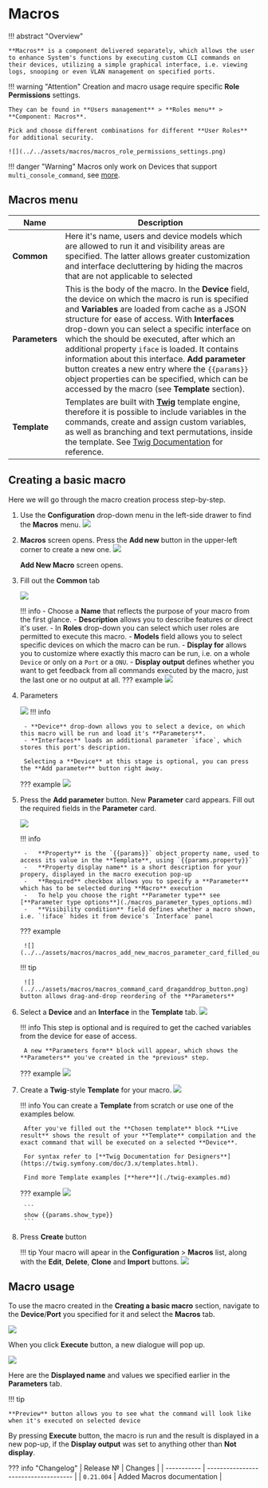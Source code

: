 # Macros

!!! abstract "Overview"
    
    **Macros** is a component delivered separately, which allows the user to enhance System's functions by executing custom CLI commands on their devices, utilizing a simple graphical interface, i.e. viewing logs, snooping or even VLAN management on specified ports.

!!! warning "Attention"
    Creation and macro usage require specific **Role Permissions** settings.

    They can be found in **Users management** > **Roles menu** > **Component: Macros**.

    Pick and choose different combinations for different **User Roles** for additional security.

    ![](../../assets/macros/macros_role_permissions_settings.png)

!!! danger "Warning"
    Macros only work on Devices that support `multi_console_command`, see [more](https://github.com/meklis/switcher-core/blob/master/docs/DEVICES.md).

## Macros menu

| Name    | Description                          |
| ----------- | ------------------------------------ |
| **Common**        | Here it's name, users and device models which are allowed to run it and visibility areas are specified. The latter allows greater customization and interface decluttering by hiding the macros that are not applicable to selected   |
| **Parameters**      | This is the body of the macro. In the **Device** field, the device on which the macro is run is specified and **Variables** are loaded from cache as a JSON structure for ease of access. With **Interfaces** drop-down you can select a specific interface on which the should be executed, after which an additional property `iface` is loaded. It contains information about this interface. **Add parameter** button creates a new entry where the `{{params}}` object properties can be specified, which can be accessed by the macro (see **Template** section).  |
| **Template**    | Templates are built with [**Twig**](https://twig.symfony.com/) template engine, therefore it is possible to include variables in the commands, create and assign custom variables, as well as branching and text permutations, inside the template. See [Twig Documentation](https://twig.symfony.com/doc/3.x/templates.html) for reference.|



## Creating a basic macro

Here we will go through the macro creation process step-by-step.

1. Use the **Configuration** drop-down menu in the left-side drawer to find the **Macros** menu. 
    ![](../../assets/macros/macros_sidebar.png)

2. **Macros** screen opens. Press the **Add new** button in the upper-left corner to create a new one.
    ![](../../assets/macros/macros_main_screen.png)
    
    **Add New Macro** screen opens.
    

3. Fill out the **Common** tab

    ![](../../assets/macros/macros_add_new_macros_common.png)

    !!! info
        - Choose a **Name** that reflects the purpose of your macro from the first glance.
        - **Description** allows you to describe features or direct it's user.
        - In **Roles** drop-down you can select which user roles are permitted to execute this macro.
        - **Models** field allows you to select specific devices on which the macro can be run.
        - **Display for** allows you to customize where exactly this macro can be run, i.e. on a whole `Device` or only on a `Port` or a `ONU`.
        - **Display output** defines whether you want to get feedback from all commands executed by the macro, just the last one or no output at all.
    ??? example
        ![](../../assets/macros/macros_add_new_macros_common_filled_out.png)

4. Parameters

    ![](../../assets/macros/macros_add_new_macros_parameters.png)
    !!! info 
        
        - **Device** drop-down allows you to select a device, on which this macro will be run and load it's **Parameters**. 
        - **Interfaces** loads an additional parameter `iface`, which stores this port's description.
        
        Selecting a **Device** at this stage is optional, you can press the **Add parameter** button right away.

    ??? example 
        ![](../../assets/macros/macros_add_new_macros_parameters_filledout.png)

5. Press the **Add parameter** button. New **Parameter** card appears. Fill out the required fields in the **Parameter** card.

    ![](../../assets/macros/macros_add_new_macros_parameter_card_empty.png)

    !!! info

        -   **Property** is the `{{params}}` object property name, used to access its value in the **Template**, using `{{params.property}}`
        -   **Property display name** is a short description for your propery, displayed in the macro execution pop-up
        -   **Required** checkbox allows you to specify a **Parameter** which has to be selected during **Macro** execution
        -   To help you choose the right **Parameter type** see [**Parameter type options**](./macros_parameter_types_options.md)
        -   **Visibility condition** field defines whether a macro shown, i.e. `!iface` hides it from device's `Interface` panel 

    ??? example
        
        ![](../../assets/macros/macros_add_new_macros_parameter_card_filled_out.png)

    !!! tip 
        
        ![](../../assets/macros/macros_command_card_draganddrop_button.png) button allows drag-and-drop reordering of the **Parameters**

6. Select a **Device** and an **Interface** in the **Template** tab.
    ![](../../assets/macros/macros_add_new_macros_template_tab_empty.png)

    !!! info
        This step is optional and is required to get the cached variables from the device for ease of access.

        A new **Parameters form** block will appear, which shows the **Parameters** you've created in the *previous* step.

    ??? example
        ![](../../assets/macros/macros_add_new_macros_template_tab_device_selected.png)

7. Create a **Twig**-style **Template** for your macro.
    ![](../../assets/macros/macros_template_block_emtpy.png)

    !!! info
        You can create a **Template** from scratch or use one of the examples below.
        
        

        After you've filled out the **Chosen template** block **Live result** shows the result of your **Template** compilation and the exact command that will be executed on a selected **Device**.

        For syntax refer to [**Twig Documentation for Designers**](https://twig.symfony.com/doc/3.x/templates.html).

        Find more Template examples [**here**](./twig-examples.md)
    ??? example
        ![](../../assets/macros/macros_add_new_macros_template_tab_filled_out.png)

        ```
        show {{params.show_type}}
        ```
    
8. Press **Create** button

    !!! tip
        Your macro will apear in the **Configuration** > **Macros** list, along with the **Edit**, **Delete**, **Clone** and **Import** buttons.
        ![](../../assets/macros/macros_macro_in_the_list.png)

## Macro usage

To use the macro created in the **Creating a basic macro** section, navigate to the **Device**/**Port** you specified for it and select the **Macros** tab.

![](../../assets/macros/macros_device_macros_tab.png)

When you click **Execute** button, a new dialogue will pop up.

![](../../assets/macros/macros_device_running_macro.png)

Here are the **Displayed name** and values we specified earlier in the **Parameters** tab.

!!! tip 
    
    **Preview** button allows you to see what the command will look like when it's executed on selected device

By pressing **Execute** button, the macro is run and the result is displayed in a new pop-up, if the **Display output** was set to anything other than **Not display**.


??? info "Changelog"
    | Release №   | Changes                              |
    | ----------- | ------------------------------------ |
    | `0.21.004`  | Added Macros documentation           |